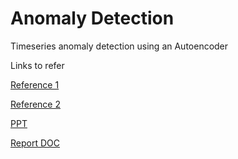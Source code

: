 # Anomaly Detection
Timeseries anomaly detection using an Autoencoder

Links to refer

[Reference 1](https://analyticsindiamag.com/anomaly-detection-in-temperature-sensor-data-using-lstm-rnn-model/)

[Reference 2](https://iwringer.wordpress.com/2015/11/17/anomaly-detection-concepts-and-techniques/)

[PPT](https://docs.google.com/presentation/d/15uIHylUxv3hKooFRd8uE42HddBdZOAN94XjYrTRGG9M/edit?usp=sharing)

[Report DOC](https://docs.google.com/document/d/1ImenMEw62M_4sXDmbs8rjZmvfcf520srLmeV48fLQgU/edit)
